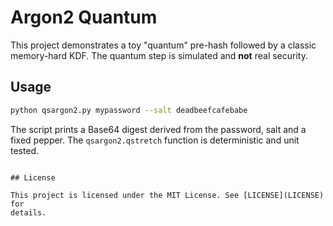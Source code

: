 # Argon2 Quantum

This project demonstrates a toy "quantum" pre-hash followed by a classic
memory-hard KDF. The quantum step is simulated and **not** real security.

## Usage

```bash
python qsargon2.py mypassword --salt deadbeefcafebabe
```

The script prints a Base64 digest derived from the password, salt and a fixed
pepper. The `qsargon2.qstretch` function is deterministic and unit tested.
```

## License

This project is licensed under the MIT License. See [LICENSE](LICENSE) for
details.

